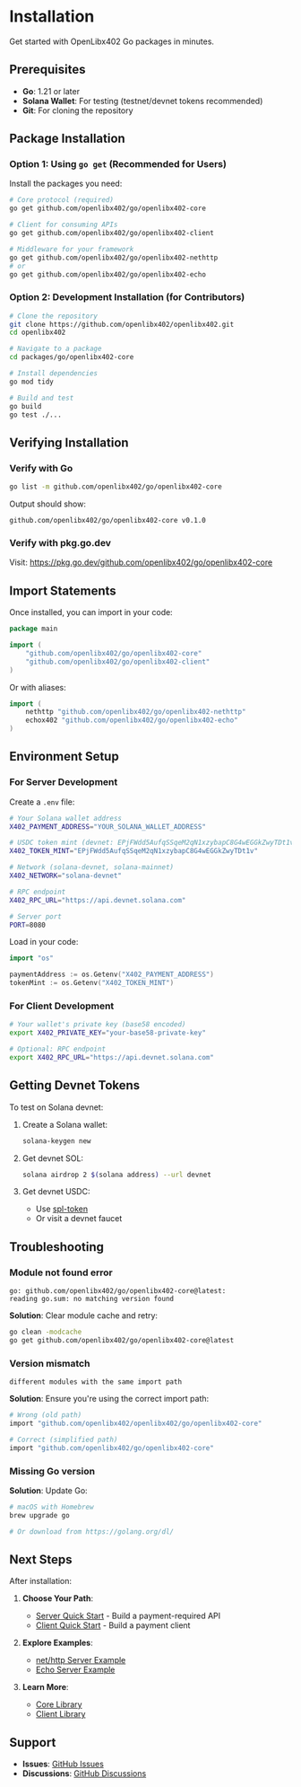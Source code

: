 # Installation

Get started with OpenLibx402 Go packages in minutes.

## Prerequisites

- **Go**: 1.21 or later
- **Solana Wallet**: For testing (testnet/devnet tokens recommended)
- **Git**: For cloning the repository

## Package Installation

### Option 1: Using `go get` (Recommended for Users)

Install the packages you need:

```bash
# Core protocol (required)
go get github.com/openlibx402/go/openlibx402-core

# Client for consuming APIs
go get github.com/openlibx402/go/openlibx402-client

# Middleware for your framework
go get github.com/openlibx402/go/openlibx402-nethttp
# or
go get github.com/openlibx402/go/openlibx402-echo
```

### Option 2: Development Installation (for Contributors)

```bash
# Clone the repository
git clone https://github.com/openlibx402/openlibx402.git
cd openlibx402

# Navigate to a package
cd packages/go/openlibx402-core

# Install dependencies
go mod tidy

# Build and test
go build
go test ./...
```

## Verifying Installation

### Verify with Go

```bash
go list -m github.com/openlibx402/go/openlibx402-core
```

Output should show:
```
github.com/openlibx402/go/openlibx402-core v0.1.0
```

### Verify with pkg.go.dev

Visit: https://pkg.go.dev/github.com/openlibx402/go/openlibx402-core

## Import Statements

Once installed, you can import in your code:

```go
package main

import (
    "github.com/openlibx402/go/openlibx402-core"
    "github.com/openlibx402/go/openlibx402-client"
)
```

Or with aliases:

```go
import (
    nethttp "github.com/openlibx402/go/openlibx402-nethttp"
    echox402 "github.com/openlibx402/go/openlibx402-echo"
)
```

## Environment Setup

### For Server Development

Create a `.env` file:

```bash
# Your Solana wallet address
X402_PAYMENT_ADDRESS="YOUR_SOLANA_WALLET_ADDRESS"

# USDC token mint (devnet: EPjFWdd5AufqSSqeM2qN1xzybapC8G4wEGGkZwyTDt1v)
X402_TOKEN_MINT="EPjFWdd5AufqSSqeM2qN1xzybapC8G4wEGGkZwyTDt1v"

# Network (solana-devnet, solana-mainnet)
X402_NETWORK="solana-devnet"

# RPC endpoint
X402_RPC_URL="https://api.devnet.solana.com"

# Server port
PORT=8080
```

Load in your code:

```go
import "os"

paymentAddress := os.Getenv("X402_PAYMENT_ADDRESS")
tokenMint := os.Getenv("X402_TOKEN_MINT")
```

### For Client Development

```bash
# Your wallet's private key (base58 encoded)
export X402_PRIVATE_KEY="your-base58-private-key"

# Optional: RPC endpoint
export X402_RPC_URL="https://api.devnet.solana.com"
```

## Getting Devnet Tokens

To test on Solana devnet:

1. Create a Solana wallet:
   ```bash
   solana-keygen new
   ```

2. Get devnet SOL:
   ```bash
   solana airdrop 2 $(solana address) --url devnet
   ```

3. Get devnet USDC:
   - Use [spl-token](https://spl.solana.com/token)
   - Or visit a devnet faucet

## Troubleshooting

### Module not found error

```
go: github.com/openlibx402/go/openlibx402-core@latest:
reading go.sum: no matching version found
```

**Solution**: Clear module cache and retry:
```bash
go clean -modcache
go get github.com/openlibx402/go/openlibx402-core@latest
```

### Version mismatch

```
different modules with the same import path
```

**Solution**: Ensure you're using the correct import path:
```bash
# Wrong (old path)
import "github.com/openlibx402/openlibx402/go/openlibx402-core"

# Correct (simplified path)
import "github.com/openlibx402/go/openlibx402-core"
```

### Missing Go version

**Solution**: Update Go:
```bash
# macOS with Homebrew
brew upgrade go

# Or download from https://golang.org/dl/
```

## Next Steps

After installation:

1. **Choose Your Path**:
   - [Server Quick Start](server-quickstart.md) - Build a payment-required API
   - [Client Quick Start](client-quickstart.md) - Build a payment client

2. **Explore Examples**:
   - [net/http Server Example](../examples/nethttp-server.md)
   - [Echo Server Example](../examples/echo-server.md)

3. **Learn More**:
   - [Core Library](../libraries/core.md)
   - [Client Library](../libraries/client.md)

## Support

- **Issues**: [GitHub Issues](https://github.com/openlibx402/openlibx402/issues)
- **Discussions**: [GitHub Discussions](https://github.com/openlibx402/openlibx402/discussions)
